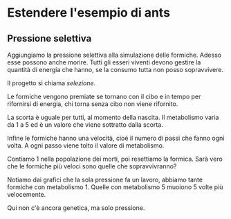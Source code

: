 # Estendere l'esempio di ants

## Pressione selettiva

Aggiungiamo la pressione selettiva alla simulazione delle formiche. Adesso esse possono anche morire.
Tutti gli esseri viventi devono gestire la quantità di energia che hanno, se la consumo tutta non posso sopravvivere.

Il progetto si chiama _selezione_.

Le formiche vengono premiate se tornano con il cibo e in tempo per rifornirsi di energia, chi torna senza cibo
non viene rifornito.

La scorta è uguale per tutti, al momento della nascita. Il metabolismo varia da 1 a 5 ed è un valore che viene sottratto
dalla scorta.

Infine le formiche hanno una velocità, cioè il numero di passi che fanno ogni volta. A ogni passo viene tolto il valore
di metabolismo.

Contiamo 1 nella popolazione dei morti, poi resettiamo la formica.
Sarà vero che le formiche più veloci sono quelle che sopravvivranno?

Notiamo dai grafici che la sola pressione fa un lavoro, abbiamo tante formiche con metabolismo 1. Quelle con metabolismo
5 muoiono 5 volte più velocemente.

Qui non c'è ancora genetica, ma solo pressione.
